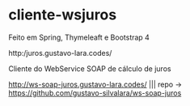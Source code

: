 cliente-wsjuros
===============

Feito em Spring, Thymeleaft e Bootstrap 4

http:/juros.gustavo-lara.codes/

Cliente do WebService SOAP de cálculo de juros

http://ws-soap-juros.gustavo-lara.codes/  ||| repo -> https://github.com/gustavo-silvalara/ws-soap-juros

